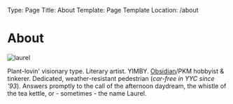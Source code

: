 Type: Page
Title: About
Template: Page Template
Location: /about

<h1>About</h1>

<img class="u-photo" alt="laurel" id="profile-picture" src="https://profiles.cache.lol/laurel/picture?v=1703128815">

<p>Plant-lovin' visionary type. Literary artist. YIMBY. <a rel="me" href="https://obsidian.md">Obsidian</a>/PKM hobbyist & tinkerer. Dedicated, weather-resistant pedestrian (<i>car-free in YYC since '93</i>). Answers promptly to the call of the afternoon daydream, the whistle of the tea kettle, or - sometimes - the name Laurel.</p>